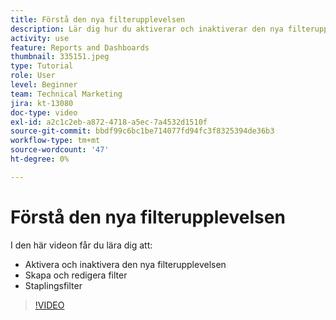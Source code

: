 ```yaml
---
title: Förstå den nya filterupplevelsen
description: Lär dig hur du aktiverar och inaktiverar den nya filterupplevelsen, skapar och redigerar filter och staplingsfilter.
activity: use
feature: Reports and Dashboards
thumbnail: 335151.jpeg
type: Tutorial
role: User
level: Beginner
team: Technical Marketing
jira: kt-13080
doc-type: video
exl-id: a2c1c2eb-a872-4718-a5ec-7a4532d1510f
source-git-commit: bbdf99c6bc1be714077fd94fc3f8325394de36b3
workflow-type: tm+mt
source-wordcount: '47'
ht-degree: 0%

---
```


# Förstå den nya filterupplevelsen

I den här videon får du lära dig att:

* Aktivera och inaktivera den nya filterupplevelsen
* Skapa och redigera filter
* Staplingsfilter

>[!VIDEO](https://video.tv.adobe.com/v/3419558/?quality=12&learn=on&enablevpops=1)
